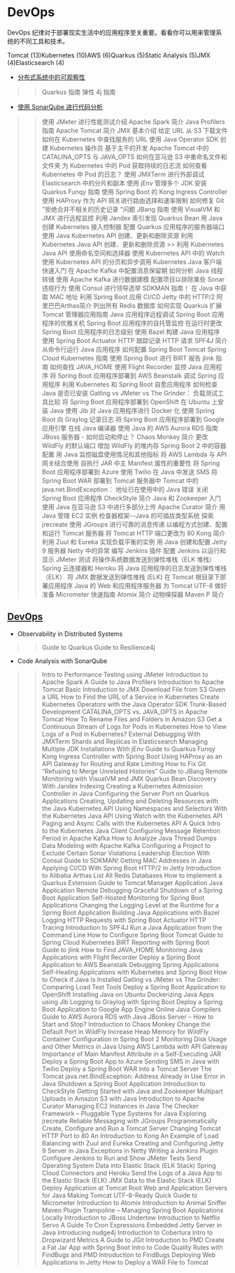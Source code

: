 # DevOps

DevOps 纪律对于部署现实生活中的应用程序至关重要。看看你可以用来管理系统的不同工具和技术。

Tomcat (13)Kubernetes (10)AWS (6)Quarkus (5)Static Analysis (5)JMX (4)Elasticsearch (4)

- [分布式系统中的可观察性](../software-architecture/distributed-systems-observability_zh.md)

>> Quarkus 指南
>> 弹性 4j 指南

- [使用 SonarQube 进行代码分析](sonar-qube_zh.md)

>> 使用 JMeter 进行性能测试介绍
>> Apache Spark 简介
>> Java Profilers 指南
>> Apache Tomcat 简介
>> JMX 基本介绍
>> 给定 URL 从 S3 下载文件
>> 如何在 Kubernetes 中查找服务的 URL
>> 使用 Java Operator SDK 创建 Kubernetes 操作员
>> 基于主干的开发
>> Apache Tomcat 中的 CATALINA_OPTS 与 JAVA_OPTS
>> 如何在亚马逊 S3 中重命名文件和文件夹
>> 为 Kubernetes 中的 Pod 获取持续的日志流
>> 如何查看 Kubernetes 中 Pod 的日志？
>> 使用 JMXTerm 进行外部调试
>> Elasticsearch 中的分片和副本
>> 使用 jEnv 管理多个 JDK 安装
>> Quarkus Funqy 指南
>> 使用 Spring Boot 的 Kong Ingress Controller
>> 使用 HAProxy 作为 API 网关进行路由选择和速率限制
>> 如何修复 Git "拒绝合并不相关的历史记录 "问题
>> JBang 指南
>> 使用 VisualVM 和 JMX 进行远程监控
>> 利用 Jandex 索引发现 Quarkus Bean
>> 用 Java 创建 Kubernetes 接入控制器
>> 配置 Quarkus 应用程序的服务器端口
>> 使用 Java Kubernetes API 创建、更新和删除资源
利用 Kubernetes Java API 创建、更新和删除资源 >> 利用 Kubernetes Java API 使用命名空间和选择器
>> 使用 Kubernetes API 中的 Watch
>> 使用 Kubernetes API 的分页和异步调用
>> Kubernetes Java 客户端快速入门
>> 在 Apache Kafka 中配置消息保留期
>> 如何分析 Java 线程转储
>> 使用 Apache Kafka 进行数据建模
>> 配置项目以排除某些 Sonar 违规行为
>> 使用 Consul 进行领导选举
>> SDKMAN 指南！
>> 在 Java 中获取 MAC 地址
>> 利用 Spring Boot 应用 CI/CD
>> Jetty 中的 HTTP/2
>> 阿里巴巴Arthas简介
>> 列出所有 Redis 数据库
>> 如何实现 Quarkus 扩展
>> Tomcat 管理器应用指南
>> Java 应用程序远程调试
>> Spring Boot 应用程序的优雅关机
>> Spring Boot 应用程序的自托管监控
>> 在运行时更改 Spring Boot 应用程序的日志级别
>> 使用 Bazel 构建 Java 应用程序
>> 使用 Spring Boot Actuator HTTP 跟踪记录 HTTP 请求
>> SPF4J 简介
>> 从命令行运行 Java 应用程序
>> 如何配置 Spring Boot Tomcat
>> Spring Cloud Kubernetes 指南
>> 使用 Spring Boot 进行 BIRT 报告
>> jlink 指南
>> 如何查找 JAVA_HOME
>> 使用 Flight Recorder 监控 Java 应用程序
>> 将 Spring Boot 应用程序部署到 AWS Beanstalk
>> 调试 Spring 应用程序
>> 利用 Kubernetes 和 Spring Boot 自愈应用程序
>> 如何检查 Java 是否已安装
>> Gatling vs JMeter vs The Grinder： 负载测试工具比较
>> 将 Spring Boot 应用程序部署到 OpenShift
>> 在 Ubuntu 上安装 Java
>> 使用 Jib 对 Java 应用程序进行 Docker 化
>> 使用 Spring Boot 向 Graylog 记录日志
>> 将 Spring Boot 应用程序部署到 Google 应用引擎
>> 在线 Java 编译器
>> 使用 Java 的 AWS Aurora RDS 指南
>> JBoss 服务器 - 如何启动和停止？
>> Chaos Monkey 简介
>> 更改 WildFly 的默认端口
>> 增加 WildFly 的堆内存
>> Spring Boot 2 中的容器配置
>> 用 Java 监控磁盘使用情况和其他指标
>> 将 AWS Lambda 与 API 网关结合使用
>> 自执行 JAR 中主 Manifest 属性的重要性
>> 将 Spring Boot 应用程序部署到 Azure
>> 使用 Twilio 在 Java 中发送 SMS
>> 将 Spring Boot WAR 部署到 Tomcat 服务器中
>> Tomcat 中的 java.net.BindException： 地址已在使用中的 Java 错误
>> 关闭 Spring Boot 应用程序
>> CheckStyle 简介
>> Java 和 Zookeeper 入门
>> 使用 Java 在亚马逊 S3 中进行多部分上传
>> Apache Curator 简介
>> 用 Java 管理 EC2 实例
>> 检查器框架--Java 的可插拔类型系统
>> 探索 jrecreate
>> 使用 JGroups 进行可靠的消息传递
>> 以编程方式创建、配置和运行 Tomcat 服务器
>> 将 Tomcat HTTP 端口更改为 80
>> Kong 简介
>> 利用 Zuul 和 Eureka 实现负载平衡的实例
>> 用 Java 创建和配置 Jetty 9 服务器
>> Netty 中的异常
>> 编写 Jenkins 插件
>> 配置 Jenkins 以运行和显示 JMeter 测试
>> 将操作系统数据发送到弹性堆栈（ELK 堆栈）
>> Spring 云连接器和 Heroku
>> 将 Java 应用程序的日志发送到弹性堆栈（ELK）
>> 将 JMX 数据发送到弹性堆栈 (ELK)
>> 在 Tomcat 根目录下部署应用程序
>> Java 的 Web 和应用程序服务器
>> 为 Tomcat UTF-8 做好准备
>> Micrometer 快速指南
>> Atomix 简介
>> 动物嗅探器 Maven P 简介

## [DevOps](https://www.baeldung.com/category/devops)

- Observability in Distributed Systems

>> Guide to Quarkus
>> Guide to Resilience4j

- Code Analysis with SonarQube

>> Intro to Performance Testing using JMeter
>> Introduction to Apache Spark
>> A Guide to Java Profilers
>> Introduction to Apache Tomcat
>> Basic Introduction to JMX
>> Download File from S3 Given a URL
>> How to Find the URL of a Service in Kubernetes
>> Create Kubernetes Operators with the Java Operator SDK
>> Trunk-Based Development
>> CATALINA_OPTS vs. JAVA_OPTS in Apache Tomcat
>> How To Rename Files and Folders in Amazon S3
>> Get a Continuous Stream of Logs for Pods in Kubernetes
>> How to View Logs of a Pod in Kubernetes?
>> External Debugging With JMXTerm
>> Shards and Replicas in Elasticsearch
>> Managing Multiple JDK Installations With jEnv
>> Guide to Quarkus Funqy
>> Kong Ingress Controller with Spring Boot
>> Using HAProxy as an API Gateway for Routing and Rate Limiting
>> How to Fix Git “Refusing to Merge Unrelated Histories”
>> Guide to JBang
>> Remote Monitoring with VisualVM and JMX
>> Quarkus Bean Discovery With Jandex Indexing
>> Creating a Kubernetes Admission Controller in Java
>> Configuring the Server Port on Quarkus Applications
>> Creating, Updating and Deleting Resources with the Java Kubernetes API
>> Using Namespaces and Selectors With the Kubernetes Java API
>> Using Watch with the Kubernetes API
>> Paging and Async Calls with the Kubernetes API
>> A Quick Intro to the Kubernetes Java Client
>> Configuring Message Retention Period in Apache Kafka
>> How to Analyze Java Thread Dumps
>> Data Modeling with Apache Kafka
>> Configuring a Project to Exclude Certain Sonar Violations
>> Leadership Election With Consul
>> Guide to SDKMAN!
>> Getting MAC Addresses in Java
>> Applying CI/CD With Spring Boot
>> HTTP/2 in Jetty
>> Introduction to Alibaba Arthas
>> List All Redis Databases
>> How to Implement a Quarkus Extension
>> Guide to Tomcat Manager Application
>> Java Application Remote Debugging
>> Graceful Shutdown of a Spring Boot Application
>> Self-Hosted Monitoring for Spring Boot Applications
>> Changing the Logging Level at the Runtime for a Spring Boot Application
>> Building Java Applications with Bazel
>> Logging HTTP Requests with Spring Boot Actuator HTTP Tracing
>> Introduction to SPF4J
>> Run a Java Application from the Command Line
>> How to Configure Spring Boot Tomcat
>> Guide to Spring Cloud Kubernetes
>> BIRT Reporting with Spring Boot
>> Guide to jlink
>> How to Find JAVA_HOME
>> Monitoring Java Applications with Flight Recorder
>> Deploy a Spring Boot Application to AWS Beanstalk
>> Debugging Spring Applications
>> Self-Healing Applications with Kubernetes and Spring Boot
>> How to Check if Java Is Installed
>> Gatling vs JMeter vs The Grinder: Comparing Load Test Tools
>> Deploy a Spring Boot Application to OpenShift
>> Installing Java on Ubuntu
>> Dockerizing Java Apps using Jib
>> Logging to Graylog with Spring Boot
>> Deploy a Spring Boot Application to Google App Engine
>> Online Java Compilers
>> Guide to AWS Aurora RDS with Java
>> JBoss Server – How to Start and Stop?
>> Introduction to Chaos Monkey
>> Change the Default Port in WildFly
>> Increase Heap Memory for WildFly
>> Container Configuration in Spring Boot 2
>> Monitoring Disk Usage and Other Metrics in Java
>> Using AWS Lambda with API Gateway
>> Importance of Main Manifest Attribute in a Self-Executing JAR
>> Deploy a Spring Boot App to Azure
>> Sending SMS in Java with Twilio
>> Deploy a Spring Boot WAR into a Tomcat Server
>> The Tomcat java.net.BindException: Address Already in Use Error in Java
>> Shutdown a Spring Boot Application
>> Introduction to CheckStyle
>> Getting Started with Java and Zookeeper
>> Multipart Uploads in Amazon S3 with Java
>> Introduction to Apache Curator
>> Managing EC2 Instances in Java
>> The Checker Framework – Pluggable Type Systems for Java
>> Exploring jrecreate
>> Reliable Messaging with JGroups
>> Programmatically Create, Configure and Run a Tomcat Server
>> Changing Tomcat HTTP Port to 80
>> An Introduction to Kong
>> An Example of Load Balancing with Zuul and Eureka
>> Creating and Configuring Jetty 9 Server in Java
>> Exceptions in Netty
>> Writing a Jenkins Plugin
>> Configure Jenkins to Run and Show JMeter Tests
>> Send Operating System Data into Elastic Stack (ELK Stack)
>> Spring Cloud Connectors and Heroku
>> Send the Logs of a Java App to the Elastic Stack (ELK)
>> JMX Data to the Elastic Stack (ELK)
>> Deploy Application at Tomcat Root
>> Web and Application Servers for Java
>> Making Tomcat UTF-8-Ready
>> Quick Guide to Micrometer
>> Introduction to Atomix
>> Introduction to Animal Sniffer Maven Plugin
>> Trampoline – Managing Spring Boot Applications Locally
>> Introduction to JBoss Undertow
>> Introduction to Netflix Servo
>> A Guide To Cron Expressions
>> Embedded Jetty Server in Java
>> Introducing nudge4j
>> Introduction to Cobertura
>> Intro to Dropwizard Metrics
>> A Guide to JGit
>> Introduction to PMD
>> Create a Fat Jar App with Spring Boot
>> Intro to Code Quality Rules with FindBugs and PMD
>> Introduction to FindBugs
>> Deploying Web Applications in Jetty
>> How to Deploy a WAR File to Tomcat
